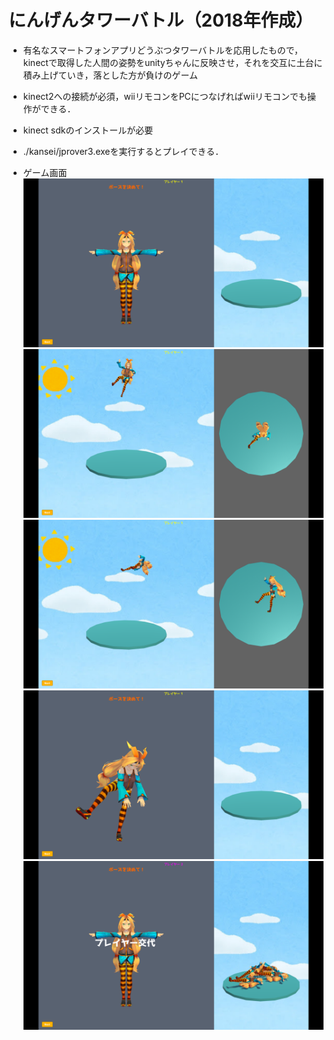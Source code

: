 # にんげんタワーバトル（2018年作成）

- 有名なスマートフォンアプリどうぶつタワーバトルを応用したもので，kinectで取得した人間の姿勢をunityちゃんに反映させ，それを交互に土台に積み上げていき，落とした方が負けのゲーム

- kinect2への接続が必須，wiiリモコンをPCにつなげればwiiリモコンでも操作ができる．
- kinect sdkのインストールが必要
- ./kansei/jprover3.exeを実行するとプレイできる．

- ゲーム画面
![](report/images/game1.png)
![](report/images/game2.png)
![](report/images/game3.png)
![](report/images/game4.png)
![](report/images/game5.png)
